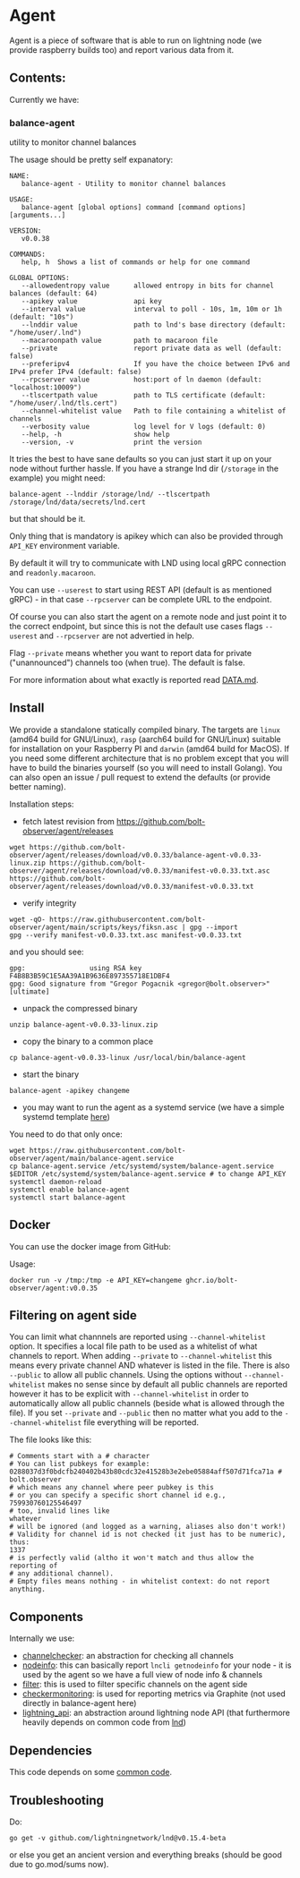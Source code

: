 # Agent

Agent is a piece of software that is able to run on lightning node (we provide raspberry builds too) and report various data from it.

## Contents:

Currently we have:

### balance-agent

utility to monitor channel balances

The usage should be pretty self expanatory:

```
NAME:
   balance-agent - Utility to monitor channel balances

USAGE:
   balance-agent [global options] command [command options] [arguments...]

VERSION:
   v0.0.38

COMMANDS:
   help, h  Shows a list of commands or help for one command

GLOBAL OPTIONS:
   --allowedentropy value      allowed entropy in bits for channel balances (default: 64)
   --apikey value              api key
   --interval value            interval to poll - 10s, 1m, 10m or 1h (default: "10s")
   --lnddir value              path to lnd's base directory (default: "/home/user/.lnd")
   --macaroonpath value        path to macaroon file
   --private                   report private data as well (default: false)
   --preferipv4                If you have the choice between IPv6 and IPv4 prefer IPv4 (default: false)
   --rpcserver value           host:port of ln daemon (default: "localhost:10009")
   --tlscertpath value         path to TLS certificate (default: "/home/user/.lnd/tls.cert")
   --channel-whitelist value   Path to file containing a whitelist of channels
   --verbosity value           log level for V logs (default: 0)
   --help, -h                  show help
   --version, -v               print the version
```

It tries the best to have sane defaults so you can just start it up on your node without further hassle.
If you have a strange lnd dir (`/storage` in the example) you might need:
```
balance-agent --lnddir /storage/lnd/ --tlscertpath /storage/lnd/data/secrets/lnd.cert
```
but that should be it.

Only thing that is mandatory is apikey which can also be provided through `API_KEY` environment variable.

By default it will try to communicate with LND using local gRPC connection and `readonly.macaroon`.

You can use `--userest` to start using REST API (default is as mentioned gRPC) - in that case `--rpcserver` can be complete URL to the endpoint.

Of course you can also start the agent on a remote node and just point it to the correct endpoint, but since this is not the default
use cases flags `--userest` and `--rpcserver` are not advertied in help.

Flag `--private` means whether you want to report data for private ("unannounced") channels too (when true). The default is false.

For more information about what exactly is reported read [DATA.md](./DATA.md).

## Install

We provide a standalone statically compiled binary. The targets are `linux` (amd64 build for GNU/Linux), `rasp` (aarch64 build for GNU/Linux) suitable for installation on your Raspberry PI and `darwin` (amd64 build for MacOS).
If you need some different architecture that is no problem except that you will have to build the binaries yourself (so you will need to install Golang). You can also open an issue / pull request to extend the defaults (or provide better naming).

Installation steps:

* fetch latest revision from https://github.com/bolt-observer/agent/releases

```
wget https://github.com/bolt-observer/agent/releases/download/v0.0.33/balance-agent-v0.0.33-linux.zip https://github.com/bolt-observer/agent/releases/download/v0.0.33/manifest-v0.0.33.txt.asc https://github.com/bolt-observer/agent/releases/download/v0.0.33/manifest-v0.0.33.txt
```

* verify integrity

```
wget -qO- https://raw.githubusercontent.com/bolt-observer/agent/main/scripts/keys/fiksn.asc | gpg --import
gpg --verify manifest-v0.0.33.txt.asc manifest-v0.0.33.txt
```

and you should see:
```
gpg:                using RSA key F4B8B3B59C1E5AA39A1B9636E897355718E1DBF4
gpg: Good signature from "Gregor Pogacnik <gregor@bolt.observer>" [ultimate]
```

* unpack the compressed binary

```
unzip balance-agent-v0.0.33-linux.zip
```

* copy the binary to a common place

```
cp balance-agent-v0.0.33-linux /usr/local/bin/balance-agent
```

* start the binary

```
balance-agent -apikey changeme
```

* you may want to run the agent as a systemd service (we have a simple systemd template [here](./balance-agent.service))

You need to do that only once:

```
wget https://raw.githubusercontent.com/bolt-observer/agent/main/balance-agent.service
cp balance-agent.service /etc/systemd/system/balance-agent.service
$EDITOR /etc/systemd/system/balance-agent.service # to change API_KEY
systemctl daemon-reload
systemctl enable balance-agent
systemctl start balance-agent
```

## Docker

You can use the docker image from GitHub:

Usage:

```
docker run -v /tmp:/tmp -e API_KEY=changeme ghcr.io/bolt-observer/agent:v0.0.35
```

## Filtering on agent side

You can limit what channnels are reported using `--channel-whitelist` option. It specifies a local file path to be used as a whitelist of what channels to report.
When adding `--private` to `--channel-whitelist` this means every private channel AND whatever is listed in the file. There is also `--public` to allow all public channels.
Using the options without `--channel-whitelist` makes no sense since by default all public channels are reported however it has to be explicit with `--channel-whitelist` in order
to automatically allow all public channels (beside what is allowed through the file).
If you set `--private` and `--public` then no matter what you add to the `--channel-whitelist` file everything will be reported.

The file looks like this:

```
# Comments start with a # character
# You can list pubkeys for example:
0288037d3f0bdcfb240402b43b80cdc32e41528b3e2ebe05884aff507d71fca71a # bolt.observer
# which means any channel where peer pubkey is this
# or you can specify a specific short channel id e.g.,
759930760125546497
# too, invalid lines like
whatever
# will be ignored (and logged as a warning, aliases also don't work!)
# Validity for channel id is not checked (it just has to be numeric), thus:
1337
# is perfectly valid (altho it won't match and thus allow the reporting of
# any additional channel).
# Empty files means nothing - in whitelist context: do not report anything.
```

## Components

Internally we use:
* [channelchecker](./channelchecker): an abstraction for checking all channels
* [nodeinfo](./nodeinfo): this can basically report `lncli getnodeinfo` for your node  - it is used by the agent so we have a full view of node info & channels
* [filter](./filter): this is used to filter specific channels on the agent side
* [checkermonitoring](./checkermonitoring): is used for reporting metrics via Graphite (not used directly in balance-agent here)
* [lightning_api](./lightning_api): an abstraction around lightning node API (that furthermore heavily depends on common code from [lnd](https://github.com/lightningnetwork/lnd))

## Dependencies

This code depends on some [common code](https://github.com/bolt-observer/go_common).

## Troubleshooting

Do:
```
go get -v github.com/lightningnetwork/lnd@v0.15.4-beta
```
or else you get an ancient version and everything breaks (should be good due to go.mod/sums now).
